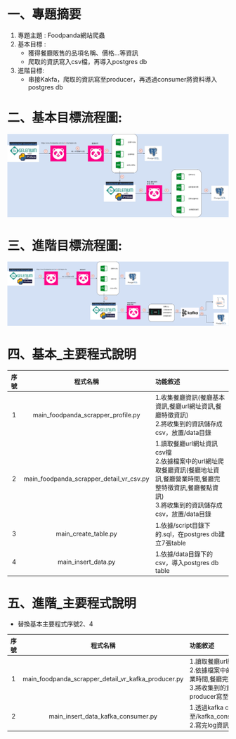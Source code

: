 # 一、專題摘要
1. 專題主題 : Foodpanda網站爬蟲
2. 基本目標 :
   *  獲得餐廳販售的品項名稱、價格…等資訊
   *  爬取的資訊寫入csv檔，再導入postgres db
3. 進階目標:
   * 串接Kakfa，爬取的資訊寫至producer，再透過consumer將資料導入postgres db
# 二、基本目標流程圖:
![link](https://github.com/jack110114201/foodpanda_webscrap/blob/6afd0d1cb0afbc36e153665e94657c638801ec73/upload_image/%E5%9F%BA%E6%9C%AC%E7%9B%AE%E6%A8%99_%E6%B5%81%E7%A8%8B%E5%9C%96.jpg)
# 三、進階目標流程圖:
![link](https://github.com/jack110114201/foodpanda_webscrap/blob/4a53e28adb6391cb77f92fd8b05007179fed9655/upload_image/%E9%80%B2%E9%9A%8E%E7%9B%AE%E6%A8%99_%E6%B5%81%E7%A8%8B%E5%9C%96.drawio.png)
# 四、基本_主要程式說明
序號|程式名稱|功能敘述
|:---:|:----:|:----|
1|main_foodpanda_scrapper_profile.py|1.收集餐廳資訊(餐廳基本資訊,餐廳url網址資訊,餐廳特徵資訊)<br>2.將收集到的資訊儲存成csv，放置/data目錄
2|main_foodpanda_scrapper_detail_vr_csv.py|1.讀取餐廳url網址資訊csv檔<br>2.依據檔案中的url網址爬取餐廳資訊(餐廳地址資訊,餐廳營業時間,餐廳完整特徵資訊,餐廳餐點資訊)<br>3.將收集到的資訊儲存成csv，放置/data目錄
3|main_create_table.py|1.依據/script目錄下的.sql，在postgres db建立7張table
4|main_insert_data.py|1.依據/data目錄下的csv，導入postgres db table
# 五、進階_主要程式說明
- 替換基本主要程式序號2、4

序號|程式名稱|功能敘述
|:---:|:----:|:----|
1|main_foodpanda_scrapper_detail_vr_kafka_producer.py|1.讀取餐廳url網址資訊csv檔<br>2.依據檔案中的url網址爬取餐廳資訊(餐廳地址資訊,餐廳營業時間,餐廳完整特徵資訊,餐廳餐點資訊)<br>3.將收集到的資訊儲存成json格式的資料，並透過kafka producer寫至topic: test中
2|main_insert_data_kafka_consumer.py|1.透過kafka consumer將接收到的資訊，寫至/kafka_consumer_data/consumer_log_yyyymmdd.json<br>2.寫完log資訊後，再將資訊導入postgres db table



 
